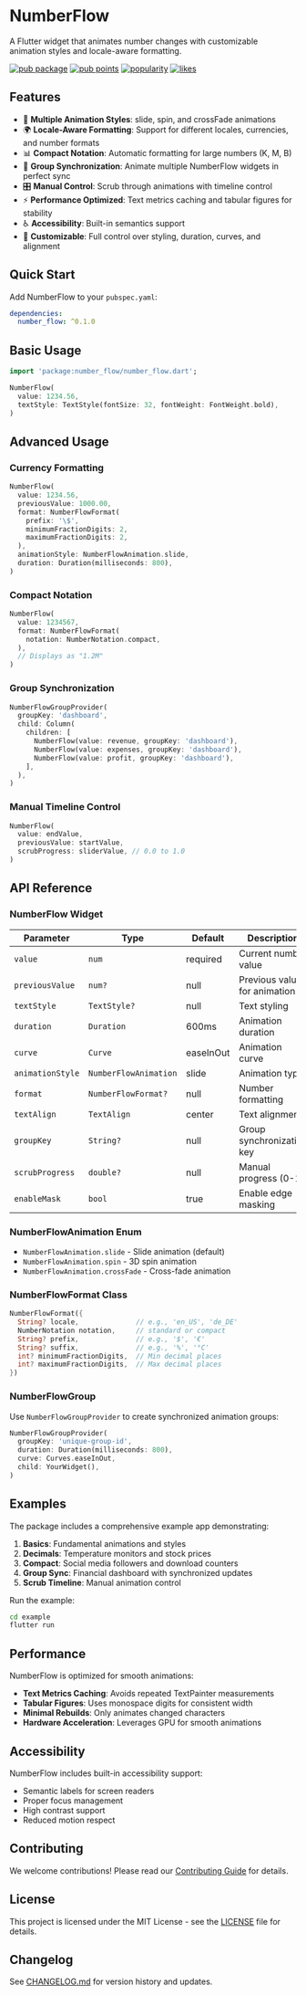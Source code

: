 # NumberFlow

A Flutter widget that animates number changes with customizable animation styles and locale-aware formatting.

[![pub package](https://img.shields.io/pub/v/number_flow.svg)](https://pub.dev/packages/number_flow)
[![pub points](https://img.shields.io/pub/points/number_flow)](https://pub.dev/packages/number_flow/score)
[![popularity](https://img.shields.io/pub/popularity/number_flow)](https://pub.dev/packages/number_flow/score)
[![likes](https://img.shields.io/pub/likes/number_flow)](https://pub.dev/packages/number_flow/score)

## Features

- 🎯 **Multiple Animation Styles**: slide, spin, and crossFade animations
- 🌍 **Locale-Aware Formatting**: Support for different locales, currencies, and number formats
- 📊 **Compact Notation**: Automatic formatting for large numbers (K, M, B)
- 🔄 **Group Synchronization**: Animate multiple NumberFlow widgets in perfect sync
- 🎛️ **Manual Control**: Scrub through animations with timeline control
- ⚡ **Performance Optimized**: Text metrics caching and tabular figures for stability
- ♿ **Accessibility**: Built-in semantics support
- 🎨 **Customizable**: Full control over styling, duration, curves, and alignment

## Quick Start

Add NumberFlow to your `pubspec.yaml`:

```yaml
dependencies:
  number_flow: ^0.1.0
```

## Basic Usage

```dart
import 'package:number_flow/number_flow.dart';

NumberFlow(
  value: 1234.56,
  textStyle: TextStyle(fontSize: 32, fontWeight: FontWeight.bold),
)
```

## Advanced Usage

### Currency Formatting

```dart
NumberFlow(
  value: 1234.56,
  previousValue: 1000.00,
  format: NumberFlowFormat(
    prefix: '\$',
    minimumFractionDigits: 2,
    maximumFractionDigits: 2,
  ),
  animationStyle: NumberFlowAnimation.slide,
  duration: Duration(milliseconds: 800),
)
```

### Compact Notation

```dart
NumberFlow(
  value: 1234567,
  format: NumberFlowFormat(
    notation: NumberNotation.compact,
  ),
  // Displays as "1.2M"
)
```

### Group Synchronization

```dart
NumberFlowGroupProvider(
  groupKey: 'dashboard',
  child: Column(
    children: [
      NumberFlow(value: revenue, groupKey: 'dashboard'),
      NumberFlow(value: expenses, groupKey: 'dashboard'),
      NumberFlow(value: profit, groupKey: 'dashboard'),
    ],
  ),
)
```

### Manual Timeline Control

```dart
NumberFlow(
  value: endValue,
  previousValue: startValue,
  scrubProgress: sliderValue, // 0.0 to 1.0
)
```

## API Reference

### NumberFlow Widget

| Parameter | Type | Default | Description |
|-----------|------|---------|-------------|
| `value` | `num` | required | Current number value |
| `previousValue` | `num?` | null | Previous value for animation |
| `textStyle` | `TextStyle?` | null | Text styling |
| `duration` | `Duration` | 600ms | Animation duration |
| `curve` | `Curve` | easeInOut | Animation curve |
| `animationStyle` | `NumberFlowAnimation` | slide | Animation type |
| `format` | `NumberFlowFormat?` | null | Number formatting |
| `textAlign` | `TextAlign` | center | Text alignment |
| `groupKey` | `String?` | null | Group synchronization key |
| `scrubProgress` | `double?` | null | Manual progress (0-1) |
| `enableMask` | `bool` | true | Enable edge masking |

### NumberFlowAnimation Enum

- `NumberFlowAnimation.slide` - Slide animation (default)
- `NumberFlowAnimation.spin` - 3D spin animation  
- `NumberFlowAnimation.crossFade` - Cross-fade animation

### NumberFlowFormat Class

```dart
NumberFlowFormat({
  String? locale,              // e.g., 'en_US', 'de_DE'
  NumberNotation notation,     // standard or compact
  String? prefix,              // e.g., '$', '€'
  String? suffix,              // e.g., '%', '°C'
  int? minimumFractionDigits,  // Min decimal places
  int? maximumFractionDigits,  // Max decimal places
})
```

### NumberFlowGroup

Use `NumberFlowGroupProvider` to create synchronized animation groups:

```dart
NumberFlowGroupProvider(
  groupKey: 'unique-group-id',
  duration: Duration(milliseconds: 800),
  curve: Curves.easeInOut,
  child: YourWidget(),
)
```

## Examples

The package includes a comprehensive example app demonstrating:

1. **Basics**: Fundamental animations and styles
2. **Decimals**: Temperature monitors and stock prices
3. **Compact**: Social media followers and download counters
4. **Group Sync**: Financial dashboard with synchronized updates
5. **Scrub Timeline**: Manual animation control

Run the example:

```bash
cd example
flutter run
```

## Performance

NumberFlow is optimized for smooth animations:

- **Text Metrics Caching**: Avoids repeated TextPainter measurements
- **Tabular Figures**: Uses monospace digits for consistent width
- **Minimal Rebuilds**: Only animates changed characters
- **Hardware Acceleration**: Leverages GPU for smooth animations

## Accessibility

NumberFlow includes built-in accessibility support:

- Semantic labels for screen readers
- Proper focus management
- High contrast support
- Reduced motion respect

## Contributing

We welcome contributions! Please read our [Contributing Guide](CONTRIBUTING.md) for details.

## License

This project is licensed under the MIT License - see the [LICENSE](LICENSE) file for details.

## Changelog

See [CHANGELOG.md](CHANGELOG.md) for version history and updates.